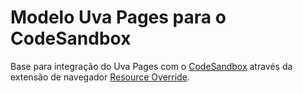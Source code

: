 # Modelo Uva Pages para o CodeSandbox

Base para integração do Uva Pages com o [CodeSandbox](https://codesandbox.io/) através da extensão de navegador [Resource Override](https://github.com/kylepaulsen/ResourceOverride).
